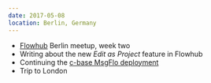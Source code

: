 ```yaml
---
date: 2017-05-08
location: Berlin, Germany
---
```

* [Flowhub](https://flowhub.io) Berlin meetup, week two
* Writing about the new _Edit as Project_ feature in Flowhub
* Continuing the [c-base MsgFlo deployment](https://github.com/c-base/c-flo)
* Trip to London
